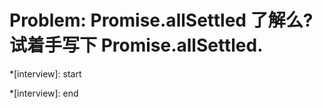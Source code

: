 # Problem: Promise.allSettled 了解么?试着手写下 Promise.allSettled.

*[interview]: start

*[interview]: end
